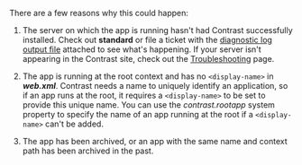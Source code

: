 <!--
title: "An Application Is Not Appearing In The List"
description: "Explanation as to why an app may not appear in the list"
-->

There are a few reasons why this could happen:

1. The server on which the app is running hasn't had Contrast successfully installed. Check out **standard** or file a ticket with the [diagnostic log output file](user_javafaq.html#log) attached to see what's happening. If your server isn't appearing in the Contrast site, check out the [Troubleshooting](user_javafaq.html#agent) page.

2. The app is running at the root context and has no ```<display-name>``` in ***web.xml***. Contrast needs a name to uniquely identify an application, so if an app runs at the root, it requires a ```<display-name>``` to be set to provide this unique name. You can use the *contrast.rootapp* system property to specify the name of an app running at the root if a ```<display-name>``` can't be added.

3. The app has been archived, or an app with the same name and context path has been archived in the past.

